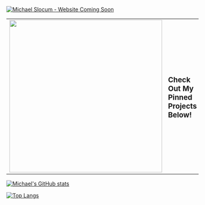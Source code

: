 [![Michael Slocum - Website Coming Soon](https://i.imgur.com/FMUZWWB.jpg)](https://twitter.com/Balance__8)

<table border="0" cellspacing="0" cellpadding="0">
  <tr>
    <td style="border: 0";>
      <img width="400" src="https://i.imgur.com/6eLNqGN.png" />
    </td>
    <td style="border: 0";>
      <h3>Check Out My Pinned Projects Below!</h3>
      <!-- <ul>
        <li>
          🐦 <a href="https://twitter.com/colbyfayock">Follow me on Twitter</a>
        </li>
        <li>
          📺 <a href="https://www.youtube.com/colbyfayock?sub_confirmation=1">Subscribe on Youtube</a>
        </li>
        <li>
          🎥 <a href="https://www.twitch.tv/colbyfayock">Follow on Twitch</a>
        </li>
        <li>
          📬 <a href="https://colbyfayock.com/newsletter">Get fresh content straight to your inbox</a>
        </li>
      </ul> -->
    </td>
  </tr>
</table>


[![Michael's GitHub stats](https://github-readme-stats-ten-orpin-84.vercel.app/api?username=Balance8&show_icons=true&theme=tokyonight)
](https://github.com/anuraghazra/github-readme-stats)


[![Top Langs](https://github-readme-stats-ten-orpin-84.vercel.app/api/top-langs/?username=Balance8&layout=compact&theme=tokyonight)](https://github.com/anuraghazra/github-readme-stats)
